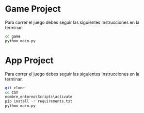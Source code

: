 # Game Project

Para correr el juego debes seguir las siguientes Instrucciones en la terminar.
```sh
cd game
python main.py
```

# App Project

Para correr el juego debes seguir las siguientes Instrucciones en la terminar.
```sh
git clone
cd CSV
nombre_entorno\Scripts\activate
pip install -r requirements.txt
python main.py
```
